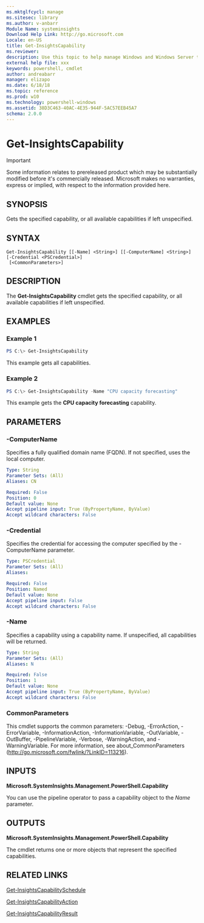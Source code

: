 ```yaml
---
ms.mktglfcycl: manage
ms.sitesec: library
ms.author: v-anbarr
Module Name: systeminsights
Download Help Link: http://go.microsoft.com
Locale: en-US
title: Get-InsightsCapability
ms.reviewer:
description: Use this topic to help manage Windows and Windows Server technologies with Windows PowerShell.
external help file: xxx
keywords: powershell, cmdlet
author: andreabarr
manager: elizapo
ms.date: 6/18/18
ms.topic: reference
ms.prod: w10
ms.technology: powershell-windows
ms.assetid: 38D3C463-40AC-4E35-944F-5AC57EEB45A7
schema: 2.0.0
---
```


# Get-InsightsCapability

>[!IMPORTANT]
>Some information relates to prereleased product which may be substantially modified before it's commercially released. Microsoft makes no warranties, express or implied, with respect to the information provided here.

## SYNOPSIS
Gets the specified capability, or all available capabilities if left unspecified.

## SYNTAX

```
Get-InsightsCapability [[-Name] <String>] [[-ComputerName] <String>] [-Credential <PSCredential>]
 [<CommonParameters>]
```

## DESCRIPTION
The **Get-InsightsCapability** cmdlet gets the specified capability, or all available capabilities if left unspecified.

## EXAMPLES

### Example 1
```powershell
PS C:\> Get-InsightsCapability
```

This example gets all capabilities. 

### Example 2
```powershell
PS C:\> Get-InsightsCapability -Name "CPU capacity forecasting" 
```

This example gets the **CPU capacity forecasting** capability.

## PARAMETERS

### -ComputerName
Specifies a fully qualified domain name (FQDN). If not specified, uses the local computer.

```yaml
Type: String
Parameter Sets: (All)
Aliases: CN

Required: False
Position: 0
Default value: None
Accept pipeline input: True (ByPropertyName, ByValue)
Accept wildcard characters: False
```

### -Credential
Specifies the credential for accessing the computer specified by the -ComputerName parameter.

```yaml
Type: PSCredential
Parameter Sets: (All)
Aliases:

Required: False
Position: Named
Default value: None
Accept pipeline input: False
Accept wildcard characters: False
```

### -Name
Specifies a capability using a capability name. If unspecified, all capabilities will be returned.

```yaml
Type: String
Parameter Sets: (All)
Aliases: N

Required: False
Position: 1
Default value: None
Accept pipeline input: True (ByPropertyName, ByValue)
Accept wildcard characters: False
```

### CommonParameters
This cmdlet supports the common parameters: -Debug, -ErrorAction, -ErrorVariable, -InformationAction, -InformationVariable, -OutVariable, -OutBuffer, -PipelineVariable, -Verbose, -WarningAction, and -WarningVariable.
For more information, see about_CommonParameters (http://go.microsoft.com/fwlink/?LinkID=113216).

## INPUTS

**Microsoft.SystemInsights.Management.PowerShell.Capability**

You can use the pipeline operator to pass a capability object to the *Name* parameter.


## OUTPUTS
**Microsoft.SystemInsights.Management.PowerShell.Capability**

The cmdlet returns one or more objects that represent the specified capabilities.

## RELATED LINKS
[Get-InsightsCapabilitySchedule](get-insightscapabilityschedule.md)

[Get-InsightsCapabilityAction](get-insightscapabilityaction.md)

[Get-InsightsCapabilityResult](get-insightscapabilityresult.md)
